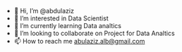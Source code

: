 - 👋 Hi, I’m @abdulaziz
- 👀 I’m interested in Data Scientist 
- 🌱 I’m currently learning Data analtics 
- 💞️ I’m looking to collaborate on Project for Data Analtics 
- 📫 How to reach me abulaziz.alb@gmail.com


<!---
Azooz20084/Azooz20084 is a ✨ special ✨ repository because its `README.md` (this file) appears on your GitHub profile.
You can click the Preview link to take a look at your changes.
--->
